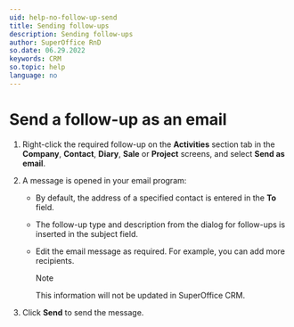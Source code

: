 ```yaml
---
uid: help-no-follow-up-send
title: Sending follow-ups
description: Sending follow-ups
author: SuperOffice RnD
so.date: 06.29.2022
keywords: CRM
so.topic: help
language: no
---
```


# Send a follow-up as an email

1. Right-click the required follow-up on the **Activities** section tab in the **Company**, **Contact**, **Diary**, **Sale** or **Project** screens, and select **Send as email**.

2. A message is opened in your email program:

    * By default, the address of a specified contact is entered in the **To** field.

    * The follow-up type and description from the dialog for follow-ups is inserted in the subject field.

    * Edit the email message as required. For example, you can add more recipients.

        > [!NOTE]
        > This information will not be updated in SuperOffice CRM.

3. Click **Send** to send the message.

